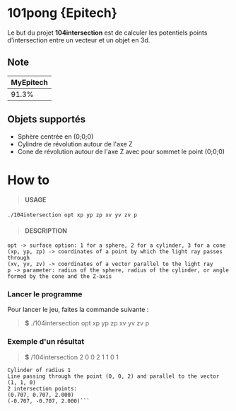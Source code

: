 # 101pong {Epitech}

Le but du projet **104intersection** est de calculer les potentiels points d'intersection entre un vecteur et un objet en 3d.


## Note

| MyEpitech |
|--|
| 91.3% |

## Objets supportés


- Sphère centrée en (0;0;0)
- Cylindre de révolution autour de l'axe Z
- Cone de révolution autour de l'axe Z avec pour sommet le point (0;0;0)
 

# How to
> #### USAGE
	./104intersection opt xp yp zp xv yv zv p
> #### DESCRIPTION
	opt -> surface option: 1 for a sphere, 2 for a cylinder, 3 for a cone
    (xp, yp, zp) -> coordinates of a point by which the light ray passes through
    (xv, yv, zv) -> coordinates of a vector parallel to the light ray
    p -> parameter: radius of the sphere, radius of the cylinder, or angle formed by the cone and the Z-axis

### Lancer le programme

Pour lancer le jeu, faites la commande suivante :
> **$** ./104intersection opt xp yp zp xv yv zv p

### Exemple d'un résultat

> **$**  /104intersection 2 0 0 2 1 1 0 1
```
Cylinder of radius 1
Line passing through the point (0, 0, 2) and parallel to the vector (1, 1, 0)
2 intersection points:
(0.707, 0.707, 2.000)
(-0.707, -0.707, 2.000)```